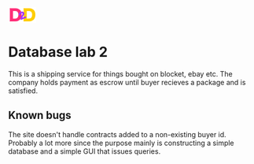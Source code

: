 ![](d2d_app/static/d2d_app/logo.png)
# Database lab 2
This is a shipping service for things bought on blocket, ebay etc. The company holds payment as escrow until buyer recieves
a package and is satisfied.

## Known bugs
The site doesn't handle contracts added to a non-existing buyer id. Probably a lot more since the purpose mainly is constructing a simple database and a simple GUI that issues queries.
